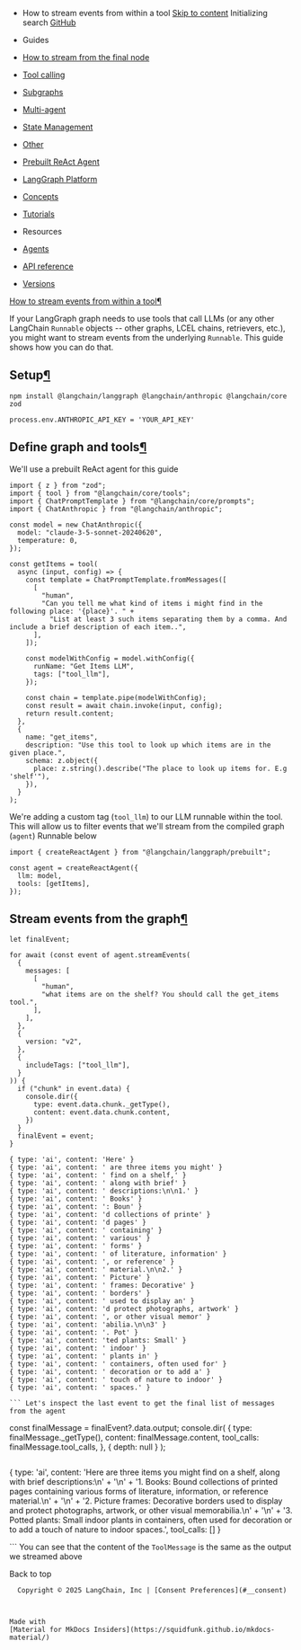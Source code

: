 - How to stream events from within a tool [Skip to content](#how-to-stream-events-from-within-a-tool) Initializing search [GitHub](https://github.com/langchain-ai/langgraphjs)

- Guides

- [How to stream from the final node](../streaming-from-final-node/)

- [Tool calling](../../how-tos#tool-calling)

- [Subgraphs](../../how-tos#subgraphs)

- [Multi-agent](../multi-agent-network/)

- [State Management](../../how-tos#state-management)

- [Other](../../how-tos#other)

- [Prebuilt ReAct Agent](../../how-tos#prebuilt-react-agent)

- [LangGraph Platform](../../how-tos#langgraph-platform)

- [Concepts](../../concepts/)

- [Tutorials](../../tutorials/)

- Resources

- [Agents](../../agents/overview/)

- [API reference](../../reference/)

- [Versions](../../versions/)

[How to stream events from within a tool¶](#how-to-stream-events-from-within-a-tool)

If your LangGraph graph needs to use tools that call LLMs (or any other LangChain `Runnable` objects -- other graphs, LCEL chains, retrievers, etc.), you might want to stream events from the underlying `Runnable`. This guide shows how you can do that.

## Setup[¶](#setup)

```
npm install @langchain/langgraph @langchain/anthropic @langchain/core zod

```

```
process.env.ANTHROPIC_API_KEY = 'YOUR_API_KEY'

```

## Define graph and tools[¶](#define-graph-and-tools)

We'll use a prebuilt ReAct agent for this guide

```
import { z } from "zod";
import { tool } from "@langchain/core/tools";
import { ChatPromptTemplate } from "@langchain/core/prompts";
import { ChatAnthropic } from "@langchain/anthropic";

const model = new ChatAnthropic({
  model: "claude-3-5-sonnet-20240620",
  temperature: 0,
});

const getItems = tool(
  async (input, config) => {
    const template = ChatPromptTemplate.fromMessages([
      [
        "human",
        "Can you tell me what kind of items i might find in the following place: '{place}'. " +
          "List at least 3 such items separating them by a comma. And include a brief description of each item..",
      ],
    ]);

    const modelWithConfig = model.withConfig({
      runName: "Get Items LLM",
      tags: ["tool_llm"],
    });

    const chain = template.pipe(modelWithConfig);
    const result = await chain.invoke(input, config);
    return result.content;
  },
  {
    name: "get_items",
    description: "Use this tool to look up which items are in the given place.",
    schema: z.object({
      place: z.string().describe("The place to look up items for. E.g 'shelf'"),
    }),
  }
);

```

We're adding a custom tag (`tool_llm`) to our LLM runnable within the tool. This will allow us to filter events that we'll stream from the compiled graph (`agent`) Runnable below

```
import { createReactAgent } from "@langchain/langgraph/prebuilt";

const agent = createReactAgent({
  llm: model,
  tools: [getItems],
});

```

## Stream events from the graph[¶](#stream-events-from-the-graph)

```
let finalEvent;

for await (const event of agent.streamEvents(
  {
    messages: [
      [
        "human",
        "what items are on the shelf? You should call the get_items tool.",
      ],
    ],
  },
  {
    version: "v2",
  },
  {
    includeTags: ["tool_llm"],
  }
)) {
  if ("chunk" in event.data) {
    console.dir({
      type: event.data.chunk._getType(),
      content: event.data.chunk.content,
    })
  }
  finalEvent = event;
}

```

```
{ type: 'ai', content: 'Here' }
{ type: 'ai', content: ' are three items you might' }
{ type: 'ai', content: ' find on a shelf,' }
{ type: 'ai', content: ' along with brief' }
{ type: 'ai', content: ' descriptions:\n\n1.' }
{ type: 'ai', content: ' Books' }
{ type: 'ai', content: ': Boun' }
{ type: 'ai', content: 'd collections of printe' }
{ type: 'ai', content: 'd pages' }
{ type: 'ai', content: ' containing' }
{ type: 'ai', content: ' various' }
{ type: 'ai', content: ' forms' }
{ type: 'ai', content: ' of literature, information' }
{ type: 'ai', content: ', or reference' }
{ type: 'ai', content: ' material.\n\n2.' }
{ type: 'ai', content: ' Picture' }
{ type: 'ai', content: ' frames: Decorative' }
{ type: 'ai', content: ' borders' }
{ type: 'ai', content: ' used to display an' }
{ type: 'ai', content: 'd protect photographs, artwork' }
{ type: 'ai', content: ', or other visual memor' }
{ type: 'ai', content: 'abilia.\n\n3' }
{ type: 'ai', content: '. Pot' }
{ type: 'ai', content: 'ted plants: Small' }
{ type: 'ai', content: ' indoor' }
{ type: 'ai', content: ' plants in' }
{ type: 'ai', content: ' containers, often used for' }
{ type: 'ai', content: ' decoration or to add a' }
{ type: 'ai', content: ' touch of nature to indoor' }
{ type: 'ai', content: ' spaces.' }

``` Let's inspect the last event to get the final list of messages from the agent

```
const finalMessage = finalEvent?.data.output;
console.dir(
  {
    type: finalMessage._getType(),
    content: finalMessage.content,
    tool_calls: finalMessage.tool_calls,
  },
  { depth: null }
);

```

```
{
  type: 'ai',
  content: 'Here are three items you might find on a shelf, along with brief descriptions:\n' +
    '\n' +
    '1. Books: Bound collections of printed pages containing various forms of literature, information, or reference material.\n' +
    '\n' +
    '2. Picture frames: Decorative borders used to display and protect photographs, artwork, or other visual memorabilia.\n' +
    '\n' +
    '3. Potted plants: Small indoor plants in containers, often used for decoration or to add a touch of nature to indoor spaces.',
  tool_calls: []
}

``` You can see that the content of the `ToolMessage` is the same as the output we streamed above

  Back to top

      Copyright © 2025 LangChain, Inc | [Consent Preferences](#__consent)



    Made with
    [Material for MkDocs Insiders](https://squidfunk.github.io/mkdocs-material/)

[](https://langchain-ai.github.io/langgraph/)
[](https://github.com/langchain-ai/langgraphjs)
[](https://twitter.com/LangChainAI)